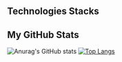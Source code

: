 ## Technologies Stacks

## My GitHub Stats

![Anurag's GitHub stats](https://github-readme-stats.vercel.app/api?username=LiocansG&show_icons=true&theme=tokyonight) 
[![Top Langs](https://github-readme-stats.vercel.app/api/top-langs/?username=LiocansG&theme=tokyonight)](https://github.com/anuraghazra/github-readme-stats)
